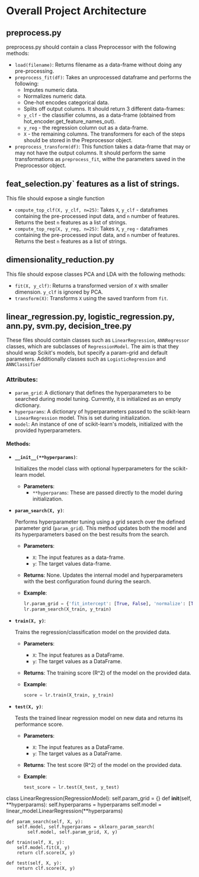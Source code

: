 # Overall Project Architecture

## preprocess.py

preprocess.py should contain a class Preprocessor with the following methods:

 - `load(filename)`:
   Returns filename as a data-frame without doing any pre-processing.
 - `preprocess_fit(df)`:
   Takes an unprocessed dataframe and performs the following:
    * Imputes numeric data.
    * Normalizes numeric data.
    * One-hot encodes categorical data.
    * Splits off output columns.
   It should return 3 different data-frames:
    - `y_clf` - the classifier columns, as a data-frame (obtained from
      hot_encoder.get_feature_names_out).
    - `y_reg` - the regression column out as a data-frame.
    - `X` - the remaining columns.
   The transformers for each of the steps should be stored in the Preprocessor object.
 - `preprocess_transform(df)`:
   This function takes a data-frame that may or may not have the output columns. It should perform the same transformations as `preprocess_fit`, withe the parameters saved in the Preprocessor object.

## feat_selection.py` features as a list of strings.
This file should expose a single function
 - `compute_top_clf(X, y_clf, n=25)`:
   Takes `X`, `y_clf` - dataframes containing the pre-processed input data, and `n` number of features.
   Returns the best `n` features as a list of strings. 
 - `compute_top_reg(X, y_reg, n=25)`:
   Takes `X`, `y_reg` - dataframes containing the pre-processed input data, and `n` number of features.
   Returns the best `n` features as a list of strings. 

## dimensionality_reduction.py
This file should expose classes PCA and LDA with the following methods:
 - `fit(X, y_clf)`:
   Returns a transformed version of `X` with smaller dimension. `y_clf` is ignored by PCA. 
 - `transform(X)`:
   Transforms `X` using the saved tranform from `fit`.

## linear_regression.py, logistic_regression.py, ann.py, svm.py, decision_tree.py
These files should contain classes such as `LinearRegression`, `ANNRegressor` classes, which are subclasses of `RegressionModel`. The aim is that they should wrap Scikit's models, but specify a param-grid and default parameters. Additionally classes such as `LogisticRegression` and `ANNClassifier`

### **Attributes:**

- `param_grid`: A dictionary that defines the hyperparameters to be searched during model tuning. Currently, it is initialized as an empty dictionary.
- `hyperparams`: A dictionary of hyperparameters passed to the scikit-learn `LinearRegression` model. This is set during initialization.
- `model`: An instance of one of scikit-learn's models, initialized with the provided hyperparameters.

#### **Methods:**

- **`__init__(**hyperparams)`**:
  
  Initializes the model class with optional hyperparameters for the scikit-learn model.

  - **Parameters**:
    - `**hyperparams`: These are passed directly to the model during initialization.

- **`param_search(X, y)`**:
  
  Performs hyperparameter tuning using a grid search over the defined parameter grid (`param_grid`). This method updates both the model and its hyperparameters based on the best results from the search.

  - **Parameters**:
    - `X`: The input features as a data-frame.
    - `y`: The target values data-frame.
  
  - **Returns**: None. Updates the internal model and hyperparameters with the best configuration found during the search.

  - **Example**:
    ```python
    lr.param_grid = {'fit_intercept': [True, False], 'normalize': [True, False]}
    lr.param_search(X_train, y_train)
    ```

- **`train(X, y)`**:
  
  Trains the regression/classification model on the provided data.

  - **Parameters**:
    - `X`: The input features as a DataFrame.
    - `y`: The target values as a DataFrame.

  - **Returns**: The training score (R^2) of the model on the provided data.

  - **Example**:
    ```python
    score = lr.train(X_train, y_train)
    ```

- **`test(X, y)`**:
  
  Tests the trained linear regression model on new data and returns its performance score.

  - **Parameters**:
    - `X`: The input features as a DataFrame.
    - `y`: The target values as a DataFrame.

  - **Returns**: The test score (R^2) of the model on the provided data.

  - **Example**:
    ```python
    test_score = lr.test(X_test, y_test)
    ```

class LinearRegression(RegressionModel):
    self.param_grid = {}
    def __init__(self, **hyperparams):
        self.hyperparams = hyperparams
        self.model = linear_model.LinearRegression(**hyperparams)
    
    def param_search(self, X, y):
        self.model, self.hyperparams = sklearn_param_search(
            self.model, self.param_grid, X, y)

    def train(self, X, y):
        self.model.fit(X, y)
        return clf.score(X, y)

    def test(self, X, y):
        return clf.score(X, y)
